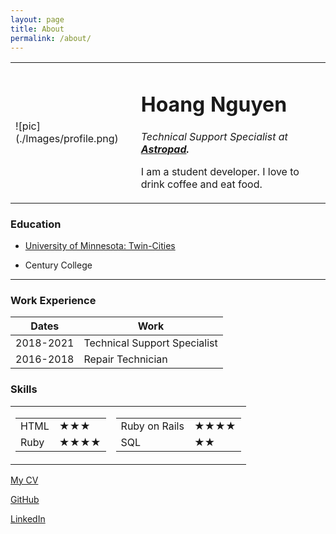```yaml
---
layout: page
title: About
permalink: /about/
---
```


<html lang="en" dir="ltr">
  <body>
    <table cellspacing="20">
      <tr>
        <td>![pic](./Images/profile.png)</td>
        <td><h1>Hoang Nguyen</h1>
        <p><em>Technical Support Specialist at <strong><a href="https://astropad.com/">Astropad</a>.</strong></em></p>
        <p>I am a student developer. I love to drink coffee and eat food.</p></td>
      </tr>
    </table>
    <h3>Education</h3>
    <ul>
      <li><p><a href="https://twin-cities.umn.edu/">University of Minnesota: Twin-Cities</a></p></li>
      <li><p>Century College</p></li>
    </ul>
    <hr>
    <h3>Work Experience</h3>
    <table cellspacing="10">
      <thead>
        <tr>
          <th>Dates</th>
          <th>Work</th>
        </tr>
      </thead>
      <tbody>
        <tr>
          <td>2018-2021</td>
          <td>Technical Support Specialist</td>
        </tr>
        <tr>
          <td>2016-2018</td>
          <td>Repair Technician</td>
        </tr>
      </tbody>
    </table>
    <h3>Skills</h3>
    <table>
      <tr>
        <td>
          <table>
            <tr>
              <td>HTML</td>
              <td>★★★</td>
            </tr>
            <tr>
              <td>Ruby</td>
              <td>★★★★</td>
            </tr>
          </table>
        </td>
        <td>
          <table>
            <tr>
              <td>Ruby on Rails</td>
              <td>★★★★</td>
            </tr>
            <tr>
              <td>SQL</td>
              <td>★★</td>
            </tr>
          </table>
        </td>
      </tr>
    </table>
  </body>
</html>

[My CV](./Resume_Hoang_Nguyen.pdf)

[GitHub](https://github.com/nguy1708)

[LinkedIn](https://linkedin.com/in/hoanghuunguyen)
